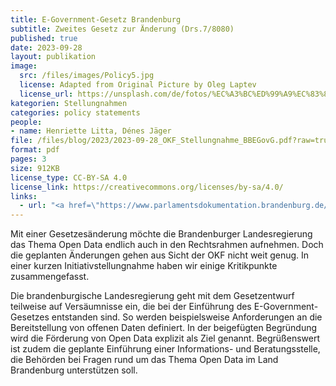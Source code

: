 ```yaml
---
title: E-Government-Gesetz Brandenburg
subtitle: Zweites Gesetz zur Änderung (Drs.7/8080)
published: true
date: 2023-09-28
layout: publikation
image:
  src: /files/images/Policy5.jpg
  license: Adapted from Original Picture by Oleg Laptev
  license_url: https://unsplash.com/de/fotos/%EC%A3%BC%ED%99%A9%EC%83%89-%EB%B2%BD%EC%97%90-%EC%A3%BC%ED%99%A9%EC%83%89-%ED%99%95%EC%84%B1%EA%B8%B0-QRKJwE6yfJo
kategorien: Stellungnahmen
categories: policy statements
people:
- name: Henriette Litta, Dénes Jäger
file: /files/blog/2023/2023-09-28_OKF_Stellungnahme_BBEGovG.pdf?raw=true
format: pdf
pages: 3
size: 912KB
license_type: CC-BY-SA 4.0
license_link: https://creativecommons.org/licenses/by-sa/4.0/
links: 
  - url: "<a href=\"https://www.parlamentsdokumentation.brandenburg.de/starweb/LBB/ELVIS/parladoku/w7/drs/ab_8000/8080.pdf\" target=\"_blank\">Zum Gesetzentwurf</a>"
---
```


Mit einer Gesetzesänderung möchte die Brandenburger Landesregierung das Thema Open Data endlich auch in den Rechtsrahmen aufnehmen. Doch die geplanten Änderungen gehen aus Sicht der OKF nicht weit genug. In einer kurzen Initiativstellungnahme haben wir einige Kritikpunkte zusammengefasst.

Die brandenburgische Landesregierung geht mit dem Gesetzentwurf teilweise auf Versäumnisse ein, die bei der Einführung des E-Government-Gesetzes entstanden sind. So werden beispielsweise Anforderungen an die Bereitstellung von offenen Daten definiert. In der beigefügten Begründung wird die Förderung von Open Data explizit als Ziel genannt. Begrüßenswert ist zudem die geplante Einführung einer Informations- und Beratungsstelle, die Behörden bei Fragen rund um das Thema Open Data im Land Brandenburg unterstützen soll.
